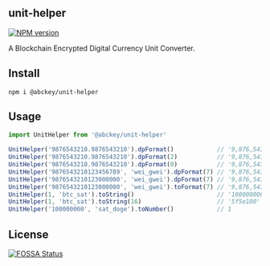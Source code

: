 ## unit-helper
[![NPM version](https://img.shields.io/npm/v/@abckey/unit-helper.svg)](https://www.npmjs.com/package/@abckey/unit-helper)

A Blockchain Encrypted Digital Currency Unit Converter.

## Install

```
npm i @abckey/unit-helper
```

## Usage

```js
import UnitHelper from '@abckey/unit-helper'

UnitHelper('9876543210.9876543210').dpFormat()            // '9,876,543,210.987654321'
UnitHelper('9876543210.9876543210').dpFormat(2)           // '9,876,543,210.98'
UnitHelper('9876543210.9876543210').dpFormat(0)           // '9,876,543,210'
UnitHelper('9876543210123456789', 'wei_gwei').dpFormat(7) // '9,876,543,210.1234567'
UnitHelper('9876543210123000000', 'wei_gwei').dpFormat(7) // '9,876,543,210.123'
UnitHelper('9876543210123000000', 'wei_gwei').toFormat(7) // '9,876,543,210.1230000'
UnitHelper(1, 'btc_sat').toString()                       // '100000000'
UnitHelper(1, 'btc_sat').toString(16)                     // '5f5e100'
UnitHelper('100000000', 'sat_doge').toNumber()            // 1
```


## License

[![FOSSA Status](https://app.fossa.io/api/projects/git%2Bgithub.com%2FabcKeyCOM%2Funit-helper.svg?type=large)](https://app.fossa.io/projects/git%2Bgithub.com%2FabcKeyCOM%2Funit-helper?ref=badge_large)
